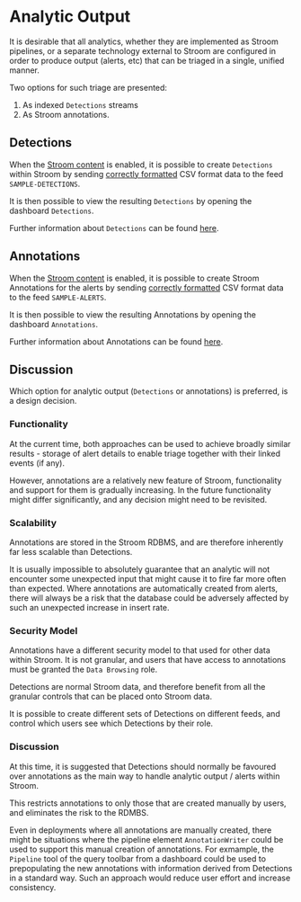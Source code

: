 # Analytic Output
It is desirable that all analytics, whether they are implemented as Stroom pipelines, or a separate technology external to 
Stroom are configured in order to produce output (alerts, etc) that can be triaged in a single, unified manner.

Two options for such triage are presented:
1. As indexed `Detections` streams
1. As Stroom annotations.

## Detections
When the [Stroom content](enableStroomContent.md) is enabled, it is possible to create `Detections` within Stroom by
sending [correctly formatted](alertFormat.md) CSV format data to the feed `SAMPLE-DETECTIONS`.

It is then possible to view the resulting `Detections` by opening the dashboard `Detections`.

Further information about `Detections` can be found [here](detections.md). 

## Annotations
When the [Stroom content](enableStroomContent.md) is enabled, it is possible to create Stroom Annotations for the alerts by
sending [correctly formatted](alertFormat.md) CSV format data to the feed `SAMPLE-ALERTS`.

It is then possible to view the resulting Annotations by opening the dashboard `Annotations`.

Further information about Annotations can be found [here](annotations.md).

## Discussion
Which option for analytic output (`Detections` or annotations) is preferred, is a design decision.

### Functionality

At the current time, both approaches can be used to achieve broadly similar results - storage of alert details to enable
triage together with their linked events (if any).  

However, annotations are a relatively new feature of Stroom, functionality and support for them is gradually increasing. 
In the future functionality might differ significantly, and any decision might need to be revisited.

### Scalability

Annotations are stored in the Stroom RDBMS, and are therefore inherently far less scalable than Detections.

It is usually impossible to absolutely guarantee that an analytic will not encounter some unexpected input that might cause it to
fire far more often than expected. Where annotations are automatically created from alerts, there will always be a risk that
the database could be adversely affected by such an unexpected increase in insert rate.

### Security Model
Annotations have a different security model to that used for other data within Stroom.  It is not granular, and users
that have access to annotations must be granted the `Data Browsing` role.

Detections are normal Stroom data, and therefore benefit from all the granular controls that can be placed onto Stroom data.

It is possible to create different sets of Detections on different feeds, and control which users see which Detections
by their role.  

### Discussion

At this time, it is suggested that Detections should normally be favoured over annotations as the main way to handle
analytic output / alerts within Stroom.

This restricts annotations to only those that are created manually by users, and eliminates the risk to the RDMBS.

Even in deployments where all annotations are manually created, there might be situations where the pipeline element 
`AnnotationWriter` could be used to support this manual creation of annotations.   For exmample, the `Pipeline` tool 
of the query toolbar from a dashboard could be used to prepopulating the new annotations with information derived 
from Detections in a standard way.  Such an approach would reduce user effort and increase consistency. 